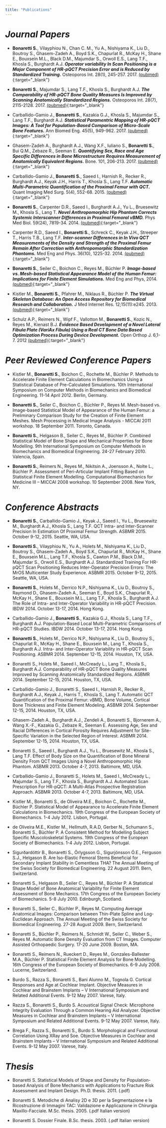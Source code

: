 ```yaml
---
title: "Publications"
---
```



# *Journal Papers*   

* **Bonaretti S.**, Vilayphiou N., Chan C. M., Yu A.,  Nishiyama K., Liu D., Boutroy S., Ghasem-Zadeh A., Boyd S.K., Chapurlat R., McKay H., Shane E., Bouxsein M.L., Black D.M., Majumdar S., Orwoll E.S., Lang T.F., Khosla S., Burghardt A.J. **_Operator variability In Scan Positioning is a Major Component of HR-pQCT Precision Error and is Reduced by Standardized Training._** Osteoporos Int. 28(1), 245-257. 2017. [(pubmed)](https://www.ncbi.nlm.nih.gov/pubmed/27475931){:target="_blank"}    

* **Bonaretti S.**, Majumdar S., Lang T.F., Khosla S., Burghardt A.J.  **_The Comparability of HR-pQCT Bone Quality Measures Is Improved by Scanning Anatomically Standardized Regions._** Osteoporos Int. 28(7), 2115-2128. 2017. [(pubmed)](https://www.ncbi.nlm.nih.gov/pubmed/28391447){:target="_blank"} 

* Carballido-Gamio J., **Bonaretti S.**, Kazakia G.J., Khosla S., Majumdar S., Lang T.F., Burghardt A.J. **_Statistical Paramentric Mapping of HR-pQCT Images: A Tool for Population-Based Comparison of Micro-Scale Bone Features._** Ann Biomed Eng. 45(5), 949-962. 2017. [(pubmed)](){:target="_blank"}     

* Ghasem-Zadeh A., Burghardt A.J., Wang X.F., Iuliano S., **Bonaretti S.**, Bui Q.M., Zebaze R., Seeman E. **_Quantifying Sex, Race and Age Specific Differences in Bone Microstructure Requires Measurement of Anatomically Equivalent Regions._** Bone. 101, 206-213. 2017. [(pubmed)](){:target="_blank"}    

* Carballido-Gamio J., **Bonaretti S.**, Saeed I., Harnish R., Recker R., Burghardt A.J., Keyak J.H., Harris T., Khosla S., Lang T.F. **_Automatic Multi-Parametric Quantification of the Proximal Femur with QCT._** Quant Imaging Med Surg. 5(4), 552-68. 2015. [(pubmed)](){:target="_blank"}   

* **Bonaretti S.**, Carpenter D.R., Saeed I., Burghardt A.J., Yu L., Bruesewitz M., Khosla S., Lang T. **_Novel Anthropomorphic Hip Phantom Corrects Systemic Interscanner Differences in Proximal Femoral vBMD._** Phys Med Biol. 59(24), 7819-34. 2014. [(pubmed)](){:target="_blank"}    

* Carpenter R.D., Saeed I., **Bonaretti S.**, Schreck C., Keyak J.H., Streeper T., Harris T.B., Lang T.F. **_Inter-scanner Differences in In Vivo QCT Measurements of the Density and Strength of the Proximal Femur Remain After Correction with Anthropomorphic Standardization Phantoms._** Med Eng and Phys. 36(10), 1225-32. 2014. [(pubmed)](){:target="_blank"}   

* **Bonaretti S.**, Seiler C., Boichon C., Reyes M., Büchler P. **_Image-based vs. Mesh-based Statistical Appearance Model of the Human Femur: Implications for Finite Element Simulations._** Med Eng and Phys, 2014. [(pubmed)](){:target="_blank"}    
* Kistler M., **Bonaretti S.**, Pfahrer M., Niklaus R., Büchler P. **_The Virtual Skeleton Database: An Open Access Repository for Biomedical Research and Collaboration._** J Med Internet Res. 12;15(11):e245. 2013. [(pubmed)](){:target="_blank"}    

* Schulz A.P., Reimers N., Wipf F., Vallotton M., **Bonaretti S.**, Kozic N., Reyes M., Kienast B.J. **_Evidence Based Development of a Novel Lateral Fibula Plate (VariAx Fibula) Using a Real CT Bone Data Based Optimization Process During Device Development._** Open Orthop J. 6,1-7. 2012 [(pubmed)](){:target="_blank"}  


# *Peer Reviewed Conference Papers*  

* Kistler M., **Bonaretti S.**, Boichon C., Rochette M., Büchler P. Methods to Accelerate Finite Element Calculations in Biomechanics Using a Statistical Database of Pre-Calculated Simulations. 10th International Symposium on Computer Methods in Biomechanics and Biomedical Engineering. 11-14 April 2012. Berlin, Germany.   

* **Bonaretti S.**, Seiler C., Boichon C., Büchler P., Reyes M. Mesh-based vs. Image-based Statistical Model of Appearance of the Human Femur: a Preliminary Comparison Study for the Creation of Finite Element Meshes. Mesh Processing in Medical Image Analysis - MICCAI 2011 workshop. 18 September 2011. Toronto, Canada.  

* **Bonaretti S.**, Helgason B., Seiler C., Reyes M., Büchler P. Combined Statistical Model of Bone Shape and Mechanical Properties for Bone Modelling. 9th International Symposium on Computer Methods in Biomechanics and Biomedical Engineering. 24-27 February 2010. Valencia, Spain.  

* **Bonaretti S.**, Reimers N., Reyes M., Nikitsin A., Joensson A., Nolte L., Büchler P. Assessment of Peri-Articular Implant Fitting Based on Statistical Finite Element Modelling. Computational Biomechanics for Medicine III – MICCAI 2008 workshop. 10 September 2008. New York, NY.  


# *Conference Abstracts* 

* **Bonaretti S.**, Carballido-Gamio J., Keyak J., Saeed I., Yu L., Bruesewitz M., Burghardt A.J., Khosla S., Lang T.F. QCT Intra- and Inter-Scanner Precision In Estimation Of Proximal Femur Strength. ASBMR 2015. October 9-12, 2015. Seattle, WA, USA.   

* **Bonaretti S.**, Vilayphiou N., Yu A., Holets M., Nishiyama K., Liu D., Boutroy S., Ghasem-Zadeh A., Boyd S.K., Chapurlat R., McKay H., Shane E., Bouxsein M.L., Lang T.F., Khosla S., Cawton P.M., Black D.M., Majumdar S., Orwoll E.S., Burghardt A.J. Standardized Training For HR-pQCT Scan Positioning Reduces Inter-Operator Precision Errors: The MrOS Multicenter Study Experience. ASBMR 2015. October 9-12, 2015. Seattle, WA, USA.  

* **Bonaretti S.**, Holets M., Derrico N.P., Nishiyama K., Liu D., Boutroy S., Raymond D., Ghasem-Zadeh A., Seeman E., Boyd S.K., Chapurlat R., McKay H., Shane E., Bouxsein M.L., Lang T.F., Khosla S., Burghardt A.J. The Role of Intra- and Inter-Operator Variability in HR-pQCT Precision. IBDW 2014. October 13-17, 2014. Hong Kong.  

* Carballido-Gamio J., **Bonaretti S.**, Kazakia G.J., Khosla S., Lang T.F., Burghardt A.J. Population-Based Local Multi-Parametric Comparisons of HR-pQCT Studies. IBDW 2014. October 13-17, 2014. Hong Kong.  

* **Bonaretti S.**, Holets M., Derrico N.P., Nishiyama K., Liu D., Boutroy S., Chapurlat R., McKay H., Shane E., Bouxsein M., Lang T., Khosla S., Burghardt A.J. Intra- and Inter-Operator Variability in HR-pQCT Scan Positioning. ASBMR 2014. September 12-15, 2014. Houston, TX, USA.  

* Bonaretti S., Holets M., Saeed I., McCready L., Lang T., Khosla S., Burghardt A.J. Comparability of HR-pQCT Bone Quality Measures Improved by Scanning Anatomically Standardized Regions. ASBMR 2014. September 12-15, 2014. Houston, TX, USA.  

* Carballido-Gamio J., Bonaretti S., Saeed I., Harnish R., Recker R., Burghardt A.J., Keyak J., Harris T., Khosla S., Lang T. Automatic QCT Quantification of the Proximal Femur: vBMD, Bone Volume, Cortical Bone Thickness and Finite Element Modeling. ASBMR 2014. September 12-15, 2014. Houston, TX, USA.  

* Ghasem-Zadeh A., Burghardt A.J., Zendeli A., Bonaretti S., Bjornerem A., Wang X.-F., Kazakia G., Zebaze R., Seeman E. Assessing Age, Sex and Racial Differences in Cortical Porosity Requires Adjustment for Site-Specific Variation in the Selected Region of Interest. ASBMR 2014. September 12-15, 2014. Houston, TX, USA.  

* Bonaretti S., Saeed I., Burghardt A.J., Yu L., Bruesewitz M., Khosla S., Lang T.F. Effect of Body Size on the Quantification of Bone Mineral Density From QCT Images Using a Novel Anthropomorphic Hip Phantom. ASBMR 2013. October 4-7, 2013. Baltimore, MD, USA.  

* Carballido-Gamio J., Bonaretti S., Holets M., Saeed I., McCready L., Majumdar S., Lang T.F., Khosla S., Burghardt A.J. Automated Scan Prescription For HR-pQCT: A Multi-Atlas Prospective Registration Approach. ASBMR 2013. October 4-7, 2013. Baltimore, MD, USA.  

* Kistler M., Bonaretti S., de Oliveira M.E., Boichon C., Rochette M., Büchler P. Statistical Model of Appearance to Accelerate Finite Element Calculations in Biomechanics. 19th Congress of the European Society of Biomechanics. 1-4 July 2012. Lisbon, Portugal.  

* de Oliveira M.E., Kistler M., Hellmuth, R.A.D, Gerber N., Schumann S., Bonaretti S., Büchler P. A Consistent Method for Modelling Subject Specific Muscoloskeletal Systems. 19th Congress of the European Society of Biomechanics. 1-4 July 2012. Lisbon, Portugal.  

* Sigurðardóttir B., Bonaretti S., Örlygsson G., Sigurjónsson Ó.E., Ferguson S.J., Helgason B. Are Iso-Elastic Femoral Stems Beneficial for Secondary Implant Stability in Cementless THA? The Annual Meeting of the Swiss Society for Biomedical Engineering. 22 August 2011. Bern, Switzerland.  

* Bonaretti S., Helgason B., Seiler C., Reyes M., Büchler P. A Statistical Shape Model of Bone Anatomical Variability for Finite Element Assessment of Bone Mechanics. 17th Congress of the European Society of Biomechanics. 5-8 July 2010. Edinburgh, Scotland.  

* Bonaretti S., Seiler C.,  Büchler P., Reyes M. Computing Average Anatomical Images: Comparison between Thin-Plate Spline and Log-Euclidean Approach. The Annual Meeting of the Swiss Society for Biomedical Engineering. 27-28 August 2009. Bern, Switzerland.  

* Bonaretti S., Büchler P., Reimers N., Schmidt W., Seiler C., Weber S., Reyes M. Automatic Bone Density Evaluation from CT Images. Computer Assisted Orthopaedic Surgery. 17-20 June 2009. Boston, MA.  

* Bonaretti S., Reimers N., Rueckert D., Reyes M., Gonzales-Ballester M.A., Büchler P. Statistical Finite Element Analysis for Bone Modelling. 16th Congress of the European Society of Biomechanics. 6-9 July 2008. Lucerne, Switzerland.  

* Burdo S., Razza S., Bonaretti S., Bani Alunno M., Tognola G. Cortical Responses and Age at Cochlear Implant. Objective Measures in Cochlear and Brainstem Implants – V International Symposium and Related Additional Events. 9-12 May 2007. Varese, Italy.  

* Razza S., Bonaretti S., Burdo S. Acoustical Signal Check: Microphone Integrity Evaluation Through a Common Hearing Aid Analyzer. Objective Measures in Cochlear and Brainstem Implants – V International Symposium and Related Additional Events. 9-12 May 2007. Varese, Italy.  

* Brega F., Razza S., Bonaretti S., Burdo S. Morphological and Functional Correlation Using XRay and Soe. Objective Measures in Cochlear and Brainstem Implants – V International Symposium and Related Additional Events. 9-12 May 2007. Varese, Italy. 


# *Thesis*

* Bonaretti S. Statistical Models of Shape and Density for Population-based Analysis of Bone Mechanics with Applications to Fracture Risk Assessment and Implant Design. Ph.D. thesis. 2011. (.pdf)  

* Bonaretti S. Metodiche di Analisy 2D e 3D per la Segmentazione e la Ricostruzione di Immagini TAC: Validazione e Applicazione in Chirurgia Maxillo-Facciale. M.Sc. thesis. 2005.﻿ (.pdf Italian version)  

* Bonaretti S. Dossier Finale. B.Sc. thesis. 2003. ﻿(.pdf Italian version) 
